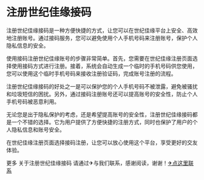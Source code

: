 # 注册世纪佳缘接码

注册世纪佳缘接码是一种方便快捷的方式，让您可以在世纪佳缘平台上安全、高效地注册账号。通过接码服务，您可以避免使用个人手机号码来注册账号，保护个人隐私信息的安全。

使用接码注册世纪佳缘账号的步骤非常简单。首先，您需要在世纪佳缘注册页面选择使用接码方式进行注册。接着，系统会自动生成一个临时的手机号码供您使用，您可以使用这个临时手机号码来接收注册验证码，完成账号注册的流程。

注册世纪佳缘接码的好处之一是可以保护您的个人手机号码不被泄露，避免被骚扰和垃圾短信的困扰。另外，通过接码注册账号还可以提高账号的安全性，防止个人手机号码被恶意利用。

无论您是出于隐私保护的考虑，还是希望提高账号的安全性，注册世纪佳缘接码都是一个不错的选择。它为用户提供了方便快捷的注册方式，同时也保护了用户的个人隐私信息和账号安全。

在世纪佳缘注册页面选择接码注册，让您可以放心使用这个平台，享受更好的交友体验。

更多 关于注册世纪佳缘接码 请通过✈与我们联系，感谢阅读，谢谢！[✈点这里联系](https://lm.k02.cc)